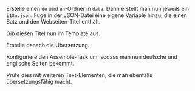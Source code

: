 Erstelle einen `de` und `en`-Ordner in `data`. Darin erstellt man nun jeweils ein `i18n.json`. Füge in der JSON-Datei eine eigene Variable hinzu, die einen Satz und den Webseiten-Titel enthält. 

Gib diesen Titel nun im Template aus. 

Erstelle danach die Übersetzung. 

Konfiguriere den Assemble-Task um, sodass man nun deutsche und englische Seiten bekommt. 

Prüfe dies mit weiteren Text-Elementen, die man ebenfalls übersetzungsfähig macht. 